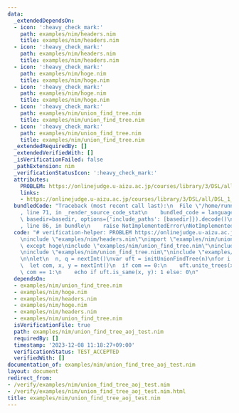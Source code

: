 ```yaml
---
data:
  _extendedDependsOn:
  - icon: ':heavy_check_mark:'
    path: examples/nim/headers.nim
    title: examples/nim/headers.nim
  - icon: ':heavy_check_mark:'
    path: examples/nim/headers.nim
    title: examples/nim/headers.nim
  - icon: ':heavy_check_mark:'
    path: examples/nim/hoge.nim
    title: examples/nim/hoge.nim
  - icon: ':heavy_check_mark:'
    path: examples/nim/hoge.nim
    title: examples/nim/hoge.nim
  - icon: ':heavy_check_mark:'
    path: examples/nim/union_find_tree.nim
    title: examples/nim/union_find_tree.nim
  - icon: ':heavy_check_mark:'
    path: examples/nim/union_find_tree.nim
    title: examples/nim/union_find_tree.nim
  _extendedRequiredBy: []
  _extendedVerifiedWith: []
  _isVerificationFailed: false
  _pathExtension: nim
  _verificationStatusIcon: ':heavy_check_mark:'
  attributes:
    PROBLEM: https://onlinejudge.u-aizu.ac.jp/courses/library/3/DSL/all/DSL_1_A
    links:
    - https://onlinejudge.u-aizu.ac.jp/courses/library/3/DSL/all/DSL_1_A
  bundledCode: "Traceback (most recent call last):\n  File \"/home/runner/.local/lib/python3.10/site-packages/onlinejudge_verify/documentation/build.py\"\
    , line 71, in _render_source_code_stat\n    bundled_code = language.bundle(stat.path,\
    \ basedir=basedir, options={'include_paths': [basedir]}).decode()\n  File \"/home/runner/.local/lib/python3.10/site-packages/onlinejudge_verify/languages/nim.py\"\
    , line 86, in bundle\n    raise NotImplementedError\nNotImplementedError\n"
  code: "# verification-helper: PROBLEM https://onlinejudge.u-aizu.ac.jp/courses/library/3/DSL/all/DSL_1_A\n\
    \ninclude \"examples/nim/headers.nim\"\nimport \"examples/nim/union_find_tree.nim\"\
    \ except hoge\ninclude \"examples/nim/union_find_tree.nim\"\ninclude \"examples/nim/union_find_tree.nim\"\
    \ninclude \"examples/nim/union_find_tree.nim\"\ninclude \"examples/nim/union_find_tree.nim\"\
    \n\nlet\n  n, q = nextInt()\nvar uft = initUnionFindTree(n)\nfor i in 0..<q:\n\
    \  let com, x, y = nextInt()\n  if com == 0:\n    uft.unite_trees(x, y)\n  elif\
    \ com == 1:\n    echo if uft.is_same(x, y): 1 else: 0\n"
  dependsOn:
  - examples/nim/union_find_tree.nim
  - examples/nim/hoge.nim
  - examples/nim/headers.nim
  - examples/nim/hoge.nim
  - examples/nim/headers.nim
  - examples/nim/union_find_tree.nim
  isVerificationFile: true
  path: examples/nim/union_find_tree_aoj_test.nim
  requiredBy: []
  timestamp: '2023-12-08 11:18:27+09:00'
  verificationStatus: TEST_ACCEPTED
  verifiedWith: []
documentation_of: examples/nim/union_find_tree_aoj_test.nim
layout: document
redirect_from:
- /verify/examples/nim/union_find_tree_aoj_test.nim
- /verify/examples/nim/union_find_tree_aoj_test.nim.html
title: examples/nim/union_find_tree_aoj_test.nim
---
```

